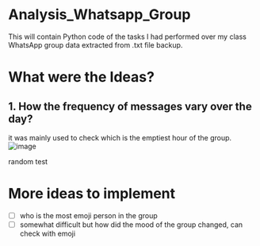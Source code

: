# Analysis_Whatsapp_Group
This will contain Python code of the tasks I had performed over my class WhatsApp group data extracted from .txt file backup. 

# What were the Ideas?
## 1. How the frequency of messages vary over the day?
it was mainly used to check which is the emptiest hour of the group.
![image](https://user-images.githubusercontent.com/64163517/140058907-191c1848-1918-48ae-a032-dc7ee0dfa081.png)

random test

# More ideas to implement
- [ ] who is the most emoji person in the group
- [ ] somewhat difficult but how did the mood of the group changed, can check with emoji 
